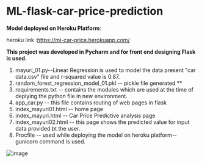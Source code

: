 # ML-flask-car-price-prediction
**Model deployed on Heroku Platform**:

heroku link :https://ml-car-price.herokuapp.com/

**This project was developed in Pycharm and for front end designing Flask is used.**
1. mayuri_01.py--Linear Regression is used to model the data present "car data.csv" file and r-squared value is 0.87.
2. random_forest_regression_model_01.pkl -- pickle file generated **
3. requirements.txt -- contains the modules which are used at the time of deplying the python file in new environment.
4. app_car.py -- this file contains routing of web pages in flask
5. index_mayuri01.html -- home page
6. index_mayuri.html -- Car Price Predictive analysis page
7. index_mayuri02.html -- this page shows the predicted value for input data provided bt the user.
8. Procfile -- used while deploying the model on heroku platform-- gunicorn command is used.

![image](https://user-images.githubusercontent.com/68188457/118434796-4f650880-b6fb-11eb-8452-4b820992eb6c.png)

